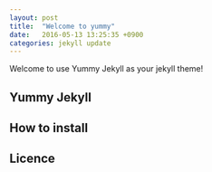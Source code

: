 ```yaml
---
layout: post
title:  "Welcome to yummy"
date:   2016-05-13 13:25:35 +0900
categories: jekyll update
---
```


Welcome to use Yummy Jekyll as your jekyll theme!

## Yummy Jekyll

## How to install

## Licence
